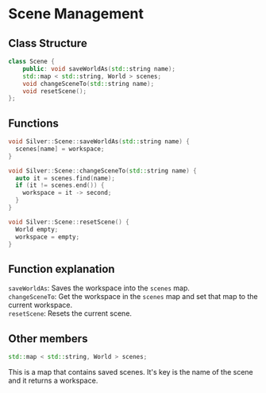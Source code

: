 # Scene Management
## Class Structure
```cpp
class Scene {
    public: void saveWorldAs(std::string name);
    std::map < std::string, World > scenes;
    void changeSceneTo(std::string name);
    void resetScene();
};
```
## Functions
```cpp
void Silver::Scene::saveWorldAs(std::string name) {
  scenes[name] = workspace;
}

void Silver::Scene::changeSceneTo(std::string name) {
  auto it = scenes.find(name);
  if (it != scenes.end()) {
    workspace = it -> second;
  }
}

void Silver::Scene::resetScene() {
  World empty;
  workspace = empty;
}
```

## Function explanation
`saveWorldAs`: Saves the workspace into the `scenes` map. <br>
`changeSceneTo`: Get the workspace in the `scenes` map and set that map to the current workspace. <br>
`resetScene`: Resets the current scene.

## Other members
```cpp
std::map < std::string, World > scenes;
```
This is a map that contains saved scenes. It's key is the name of the scene and it returns a workspace.

